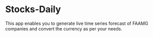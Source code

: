 # Stocks-Daily
This app enables you to generate live time series forecast of FAAMG companies and convert the currency as per your needs.
